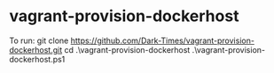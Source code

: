 ﻿# vagrant-provision-dockerhost
To run:
git clone https://github.com/Dark-Times/vagrant-provision-dockerhost.git
cd .\vagrant-provision-dockerhost
.\vagrant-provision-dockerhost.ps1
